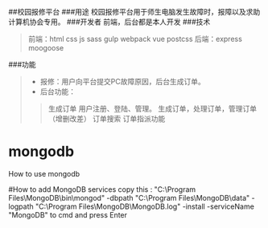 ##校园报修平台
###用途
    校园报修平台用于师生电脑发生故障时，报障以及求助计算机协会专用。
###开发者
    前端，后台都是本人开发
###技术
> 前端：html css js sass gulp webpack vue postcss 
> 后端：express moogoose
    
###功能
> * 报修：用户向平台提交PC故障原因，后台生成订单。
> * 后台功能：
>> 生成订单
>> 用户注册、登陆、管理。
>> 生成订单，处理订单，管理订单（增删改差）
>> 订单搜索
>> 订单指派功能


# mongodb
How to use mongodb

#How to add MongoDB services
copy this : "C:\Program Files\MongoDB\bin\mongod" -dbpath "C:\Program Files\MongoDB\data" -logpath "C:\Program Files\MongoDB\MongoDB.log" -install -serviceName "MongoDB" to cmd and press Enter